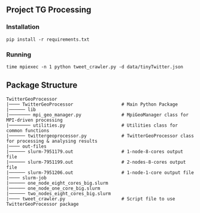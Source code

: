 ## Project TG Processing

### Installation

`pip install -r requirements.txt`

### Running

`time mpiexec -n 1 python tweet_crawler.py -d data/tinyTwitter.json`

Package Structure
--------------
    TwitterGeoProcessor                    
    |──── TwitterGeoProcessor                  # Main Python Package       
    |────── lib                                
    |──────── mpi_geo_manager.py               # MpiGeoManager class for MPI-driven processing
    |──────── utilities.py                     # Utilities class for common functions
    |────── twittergeoprocessor.py             # TwitterGeoProcessor class for processing & analysing results
    |──── out-files
    |────── slurm-7951179.out                  # 1-node-8-cores output file
    |────── slurm-7951199.out                  # 2-nodes-8-cores output file
    |────── slurm-7951206.out                  # 1-node-1-core output file
    |──── slurm-job               
    |────── one_node_eight_cores_big.slurm       
    |────── one_node_one_core_big.slurm 
    |────── two_nodes_eight_cores_big.slurm               
    |──── tweet_crawler.py                     # Script file to use TwitterGeoProcessor package
